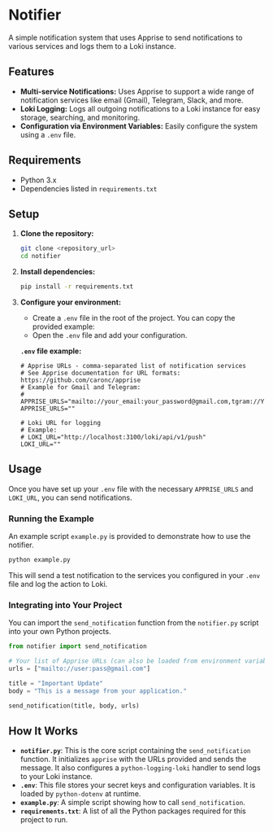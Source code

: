 # Notifier

A simple notification system that uses Apprise to send notifications to various services and logs them to a Loki instance.

## Features

-   **Multi-service Notifications:** Uses Apprise to support a wide range of notification services like email (Gmail), Telegram, Slack, and more.
-   **Loki Logging:** Logs all outgoing notifications to a Loki instance for easy storage, searching, and monitoring.
-   **Configuration via Environment Variables:** Easily configure the system using a `.env` file.

## Requirements

-   Python 3.x
-   Dependencies listed in `requirements.txt`

## Setup

1.  **Clone the repository:**
    ```bash
    git clone <repository_url>
    cd notifier
    ```

2.  **Install dependencies:**
    ```bash
    pip install -r requirements.txt
    ```

3.  **Configure your environment:**
    -   Create a `.env` file in the root of the project. You can copy the provided example:
    -   Open the `.env` file and add your configuration.

    **`.env` file example:**
    ```
    # Apprise URLs - comma-separated list of notification services
    # See Apprise documentation for URL formats: https://github.com/caronc/apprise
    # Example for Gmail and Telegram:
    # APPRISE_URLS="mailto://your_email:your_password@gmail.com,tgram://YourBotToken/YourChatID"
    APPRISE_URLS=""

    # Loki URL for logging
    # Example:
    # LOKI_URL="http://localhost:3100/loki/api/v1/push"
    LOKI_URL=""
    ```

## Usage

Once you have set up your `.env` file with the necessary `APPRISE_URLS` and `LOKI_URL`, you can send notifications.

### Running the Example

An example script `example.py` is provided to demonstrate how to use the notifier.

```bash
python example.py
```

This will send a test notification to the services you configured in your `.env` file and log the action to Loki.

### Integrating into Your Project

You can import the `send_notification` function from the `notifier.py` script into your own Python projects.

```python
from notifier import send_notification

# Your list of Apprise URLs (can also be loaded from environment variables)
urls = ["mailto://user:pass@gmail.com"]

title = "Important Update"
body = "This is a message from your application."

send_notification(title, body, urls)
```

## How It Works

-   **`notifier.py`**: This is the core script containing the `send_notification` function. It initializes `apprise` with the URLs provided and sends the message. It also configures a `python-logging-loki` handler to send logs to your Loki instance.
-   **`.env`**: This file stores your secret keys and configuration variables. It is loaded by `python-dotenv` at runtime.
-   **`example.py`**: A simple script showing how to call `send_notification`.
-   **`requirements.txt`**: A list of all the Python packages required for this project to run.
